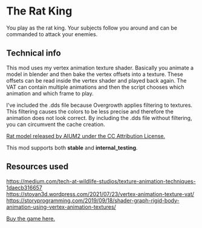 # The Rat King
You play as the rat king. Your subjects follow you around and can be commanded to attack your enemies.

## Technical info
This mod uses my vertex animation texture shader. Basically you animate a model in blender and then bake the vertex offsets into a texture. These offsets can be read inside the vertex shader and played back again. The VAT can contain multiple animations and then the script chooses which animation and which frame to play.

I've included the .dds file because Overgrowth applies filtering to textures. This filtering causes the colors to be less precise and therefore the animation does not look correct. By including the .dds file without filtering, you can circumvent the cache creation.

[Rat model released by AIUM2 under the CC Attribution License.](https://sketchfab.com/3d-models/mouse-d2119364f0c849cc9ed40ab75d7e671b)

This mod supports both **stable** and **internal_testing**.

## Resources used
https://medium.com/tech-at-wildlife-studios/texture-animation-techniques-1daecb316657  
https://stoyan3d.wordpress.com/2021/07/23/vertex-animation-texture-vat/  
https://storyprogramming.com/2019/09/18/shader-graph-rigid-body-animation-using-vertex-animation-textures/  

[Buy the game here.](http://www.wolfire.com/overgrowth)
